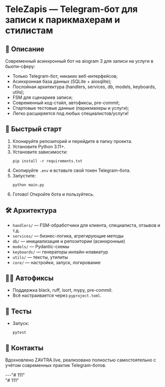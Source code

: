 # TeleZapis — Telegram-бот для записи к парикмахерам и стилистам

## 🚀 Описание

Современный асинхронный бот на aiogram 3 для записи на услуги в бьюти-сферу:

- Только Telegram-бот, никаких веб-интерфейсов;
- Асинхронная база данных (SQLite + aiosqlite);
- Послойная архитектура (handlers, services, db, models, keyboards, utils);
- FSM для сценариев записи;
- Современный код-стайл, автофиксы, pre-commit;
- Стартовые тестовые данные (парикмахеры и услуги);
- Легко расширяется под любых специалистов/услуги!

## 🏁 Быстрый старт

1. Клонируйте репозиторий и перейдите в папку проекта.
2. Установите Python 3.11+.
3. Установите зависимости:
   ```
   pip install -r requirements.txt
   ```
4. Скопируйте `.env` и вставьте свой токен Telegram-бота.
5. Запустите:
   ```
   python main.py
   ```
6. Готово! Откройте бота и пользуйтесь.

## 🛠️ Архитектура

- `handlers/` — FSM-обработчики для клиента, специалиcта, отзывов и т.д.
- `services/` — бизнес-логика, агрегирующие методы
- `db/` — инициализация и репозитории (асинхронные)
- `models/` — Pydantic-схемы
- `keyboards/` — генераторы инлайн-клавиатур
- `utils/` — тексты, утилиты
- `core/` — настройки, запуск, логирование

## 🧑‍💻 Автофиксы

- Поддержка black, ruff, isort, mypy, pre-commit.
- Всё настраивается через `pyproject.toml`.

## 🧪 Тесты

- Запуск:  
  ```
  pytest
  ```

## 🤝 Контакты

Вдохновлено ZAVTRA.live, реализовано полностью самостоятельно с учётом современных практик Telegram-ботов.

---"# 111"  
"# 111"  
